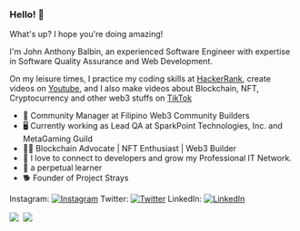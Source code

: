 ### Hello! 👋

What's up? I hope you're doing amazing!

I'm John Anthony Balbin, an experienced Software Engineer with expertise in Software Quality Assurance and Web Development.

On my leisure times, I practice my coding skills at [HackerRank](https://www.hackerrank.com/janny_dev), create videos on [Youtube](https://www.youtube.com/channel/UCzINOxu9FKYF2PRiLFdwP0g?view_as=subscriber), and I also make videos about Blockchain, NFT, Cryptocurrency and other web3 stuffs on [TikTok](https://www.tiktok.com/@balbzie)

- 👋 Community Manager at Filipino Web3 Community Builders
- 🖥️ Currently working as Lead QA at SparkPoint Technologies, Inc. and MetaGaming Guild
- 👨‍💻 Blockchain Advocate | NFT Enthusiast | Web3 Builder
- 💬 I love to connect to developers and grow my Professional IT Network.
- 🌱 a perpetual learner
- 🐕 Founder of Project Strays


Instagram: [![Instagram](https://img.shields.io/badge/-janbalbin-orange)](https://www.instagram.com/janbalbin/)
Twitter: [![Twitter](https://img.shields.io/badge/-0xb4Lb1N-blue)](https://twitter.com/0xb4Lb1N) LinkedIn: [![LinkedIn](https://img.shields.io/badge/-JA%20Balbin-red)](https://www.linkedin.com/in/jabalbin/) 

<div><img align="center" src="https://github-readme-stats.vercel.app/api/top-langs/?username=swengr-janan&layout=compact" />&nbsp;&nbsp;<img align="center" src="https://github-readme-stats.vercel.app/api?username=swengr-janan&count_private=true&show_icons=true&theme=default&hide_rank=true&disable_animations=true&custom_title=Stats" /></div>
